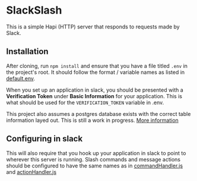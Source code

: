 # SlackSlash
This is a simple Hapi (HTTP) server that responds to requests made by Slack.

## Installation

After cloning, run `npm install` and ensure that you have a file titled `.env` in the project's root. It should follow the format / variable names as listed in [default.env](./default.env).

When you set up an application in slack, you should be presented with a **Verification Token** under **Basic Information** for your application. This is what should be used for the `VERIFICATION_TOKEN` variable in .env.

This project also assumes a postgres database exists with the correct table information layed out. This is still a work in progress. [More information](https://github.com/ClayBenson94/SlackSlash/issues/1)

## Configuring in slack
This will also require that you hook up your application in slack to point to wherever this server is running. Slash commands and message actions should be configured to have the same names as in [commandHandler.js](./src/commands/commandHandler.js) and [actionHandler.js](./src/actions/actionHandler.js)